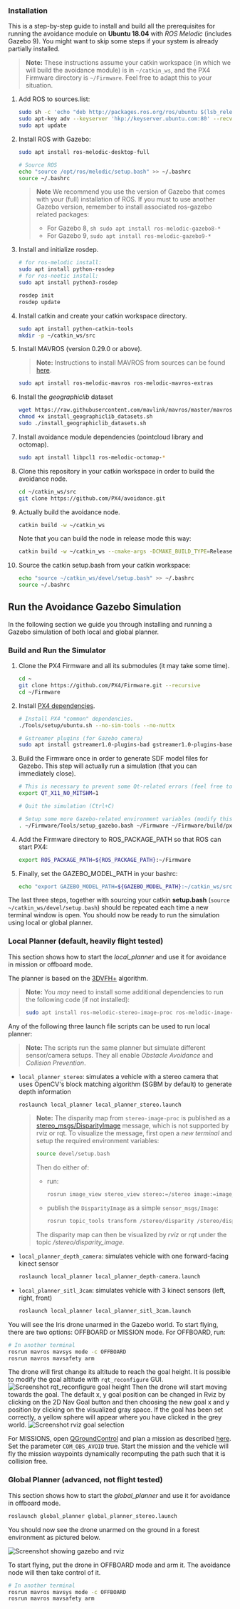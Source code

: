 ### Installation

This is a step-by-step guide to install and build all the prerequisites for running the avoidance module on **Ubuntu 18.04** with *ROS Melodic* (includes Gazebo 9).
You might want to skip some steps if your system is already partially installed.

> **Note:** These instructions assume your catkin workspace (in which we will build the avoidance module) is in `~/catkin_ws`, and the PX4 Firmware directory is `~/Firmware`.
  Feel free to adapt this to your situation.

1. Add ROS to sources.list:
     ```bash
     sudo sh -c 'echo "deb http://packages.ros.org/ros/ubuntu $(lsb_release -sc) main" > /etc/apt/sources.list.d/ros-latest.list'
     sudo apt-key adv --keyserver 'hkp://keyserver.ubuntu.com:80' --recv-key C1CF6E31E6BADE8868B172B4F42ED6FBAB17C654
     sudo apt update
     ```

1. Install ROS with Gazebo:
     ```bash
     sudo apt install ros-melodic-desktop-full

     # Source ROS
     echo "source /opt/ros/melodic/setup.bash" >> ~/.bashrc
     source ~/.bashrc
     ```
   > **Note** We recommend you use the version of Gazebo that comes with your (full) installation of ROS.
   >  If you must to use another Gazebo version, remember to install associated ros-gazebo related packages:
   >  - For Gazebo 8,
       ```sh
       sudo apt install ros-melodic-gazebo8-*
       ```
    > - For Gazebo 9,
       ```
       sudo apt install ros-melodic-gazebo9-*
       ```

1. Install and initialize rosdep.
   ```bash
   # for ros-melodic install:
   sudo apt install python-rosdep
   # for ros-noetic install: 
   sudo apt install python3-rosdep

   rosdep init
   rosdep update
   ```

1. Install catkin and create your catkin workspace directory.

   ```bash
   sudo apt install python-catkin-tools
   mkdir -p ~/catkin_ws/src
   ```

1. Install MAVROS (version 0.29.0 or above).
   > **Note:** Instructions to install MAVROS from sources can be found [here](https://dev.px4.io/en/ros/mavros_installation.html).

     ```bash
     sudo apt install ros-melodic-mavros ros-melodic-mavros-extras
     ```

1. Install the *geographiclib* dataset

   ```bash
   wget https://raw.githubusercontent.com/mavlink/mavros/master/mavros/scripts/install_geographiclib_datasets.sh
   chmod +x install_geographiclib_datasets.sh
   sudo ./install_geographiclib_datasets.sh
   ```

1. Install avoidance module dependencies (pointcloud library and octomap).
     ```bash
     sudo apt install libpcl1 ros-melodic-octomap-*
     ```

1. Clone this repository in your catkin workspace in order to build the avoidance node.
   ```bash
   cd ~/catkin_ws/src
   git clone https://github.com/PX4/avoidance.git
   ```

1. Actually build the avoidance node.

   ```bash
   catkin build -w ~/catkin_ws
   ```

   Note that you can build the node in release mode this way:

   ```bash
   catkin build -w ~/catkin_ws --cmake-args -DCMAKE_BUILD_TYPE=Release
   ```

1. Source the catkin setup.bash from your catkin workspace:
   ```bash   
   echo "source ~/catkin_ws/devel/setup.bash" >> ~/.bashrc
   source ~/.bashrc
   ```

## Run the Avoidance Gazebo Simulation

In the following section we guide you through installing and running a Gazebo simulation of both local and global planner.

### Build and Run the Simulator

1. Clone the PX4 Firmware and all its submodules (it may take some time).

   ```bash
   cd ~
   git clone https://github.com/PX4/Firmware.git --recursive
   cd ~/Firmware
   ```

1. Install [PX4 dependencies](http://dev.px4.io/en/setup/dev_env_linux_ubuntu.html#common-dependencies). 
   ```bash
   # Install PX4 "common" dependencies.
   ./Tools/setup/ubuntu.sh --no-sim-tools --no-nuttx
   
   # Gstreamer plugins (for Gazebo camera)
   sudo apt install gstreamer1.0-plugins-bad gstreamer1.0-plugins-base gstreamer1.0-plugins-good gstreamer1.0-plugins-ugly libgstreamer-plugins-base1.0-dev

1. Build the Firmware once in order to generate SDF model files for Gazebo.
   This step will actually run a simulation (that you can immediately close).

   ```bash
   # This is necessary to prevent some Qt-related errors (feel free to try to omit it)
   export QT_X11_NO_MITSHM=1
   
   # Quit the simulation (Ctrl+C)

   # Setup some more Gazebo-related environment variables (modify this line based on the location of the Firmware folder on your machine)
   . ~/Firmware/Tools/setup_gazebo.bash ~/Firmware ~/Firmware/build/px4_sitl_default
   ```

1. Add the Firmware directory to ROS_PACKAGE_PATH so that ROS can start PX4:
   ```bash
   export ROS_PACKAGE_PATH=${ROS_PACKAGE_PATH}:~/Firmware
   ```
1. Finally, set the GAZEBO_MODEL_PATH in your bashrc:
   ```bash
   echo "export GAZEBO_MODEL_PATH=${GAZEBO_MODEL_PATH}:~/catkin_ws/src/avoidance/avoidance/sim/models:~/catkin_ws/src/avoidance/avoidance/sim/worlds" >> ~/.bashrc
   ```

The last three steps, together with sourcing your catkin **setup.bash** (`source ~/catkin_ws/devel/setup.bash`) should be repeated each time a new terminal window is open.
You should now be ready to run the simulation using local or global planner.

### Local Planner (default, heavily flight tested)

This section shows how to start the *local_planner* and use it for avoidance in mission or offboard mode.

The planner is based on the [3DVFH+](http://ceur-ws.org/Vol-1319/morse14_paper_08.pdf) algorithm.

> **Note:** You *may* need to install some additional dependencies to run the following code (if not installed):
>   ```sh
>   sudo apt install ros-melodic-stereo-image-proc ros-melodic-image-view
>   ```

Any of the following three launch file scripts can be used to run local planner:
> **Note:** The scripts run the same planner but simulate different sensor/camera setups. They all enable *Obstacle Avoidance* and *Collision Prevention*.
* `local_planner_stereo`: simulates a vehicle with a stereo camera that uses OpenCV's block matching algorithm (SGBM by default) to generate depth information
  ```bash
  roslaunch local_planner local_planner_stereo.launch
  ```
    
  > **Note:** The disparity map from `stereo-image-proc` is published as a [stereo_msgs/DisparityImage](http://docs.ros.org/api/stereo_msgs/html/msg/DisparityImage.html) message, which is not supported by rviz or rqt. 
  > To visualize the message, first open a *new terminal* and setup the required environment variables:
  > ```bash
  > source devel/setup.bash
  > ```
  > Then do either of:
  > - run:
  >   ```bash
  >   rosrun image_view stereo_view stereo:=/stereo image:=image_rect_color
  >   ```
  > - publish the `DisparityImage` as a simple `sensor_msgs/Image`:
  >   ```bash
  >   rosrun topic_tools transform /stereo/disparity /stereo/disparity_image sensor_msgs/Image 'm.image' 
  >   ```
  > The disparity map can then be visualized by *rviz* or *rqt* under the topic */stereo/disparity_image*.

* `local_planner_depth_camera`: simulates vehicle with one forward-facing kinect sensor
  ```bash
  roslaunch local_planner local_planner_depth-camera.launch
  ```

* `local_planner_sitl_3cam`: simulates vehicle with 3 kinect sensors (left, right, front)
  ```bash
  roslaunch local_planner local_planner_sitl_3cam.launch
  ```

You will see the Iris drone unarmed in the Gazebo world.
To start flying, there are two options: OFFBOARD or MISSION mode.
For OFFBOARD, run:

```bash
# In another terminal 
rosrun mavros mavsys mode -c OFFBOARD
rosrun mavros mavsafety arm
```

The drone will first change its altitude to reach the goal height.
It is possible to modify the goal altitude with `rqt_reconfigure` GUI.
![Screenshot rqt_reconfigure goal height](docs/lp_goal_height.png)
Then the drone will start moving towards the goal.
The default x, y goal position can be changed in Rviz by clicking on the 2D Nav Goal button and then choosing the new goal x and y position by clicking on the visualized gray space.
If the goal has been set correctly, a yellow sphere will appear where you have clicked in the grey world.
![Screenshot rviz goal selection](docs/lp_goal_rviz.png)

For MISSIONS, open [QGroundControl](http://qgroundcontrol.com/) and plan a mission as described [here](https://docs.px4.io/en/flight_modes/mission.html). Set the parameter `COM_OBS_AVOID` true.
Start the mission and the vehicle will fly the mission waypoints dynamically recomputing the path such that it is collision free.


### Global Planner (advanced, not flight tested)

This section shows how to start the *global_planner* and use it for avoidance in offboard mode.

```bash
roslaunch global_planner global_planner_stereo.launch
```

You should now see the drone unarmed on the ground in a forest environment as pictured below.

![Screenshot showing gazebo and rviz](docs/simulation_screenshot.png)

To start flying, put the drone in OFFBOARD mode and arm it. The avoidance node will then take control of it.

```bash
# In another terminal
rosrun mavros mavsys mode -c OFFBOARD
rosrun mavros mavsafety arm
```
